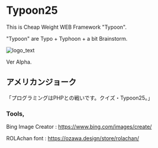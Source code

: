# Typoon25

This is Cheap Weight WEB Framework "Typoon".
 
 "Typoon" are Typo + Typhoon + a bit Brainstorm.
 
 ![logo_text](https://github.com/user-attachments/assets/65b8e5e8-fcdf-4873-899c-ae70d6412ee9)

 Ver Alpha.

## アメリカンジョーク

「プログラミングはPHPとの戦いです。クイズ・Typoon25。」

### Tools,

Bing Image Creator : https://www.bing.com/images/create/

ROLAchan font : https://ozawa.design/store/rolachan/

